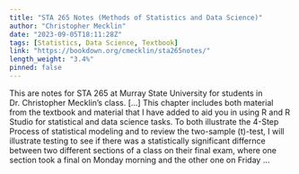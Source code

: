 ```yaml
---
title: "STA 265 Notes (Methods of Statistics and Data Science)"
author: "Christopher Mecklin"
date: "2023-09-05T18:11:28Z"
tags: [Statistics, Data Science, Textbook]
link: "https://bookdown.org/cmecklin/sta265notes/"
length_weight: "3.4%"
pinned: false
---
```


This are notes for STA 265 at Murray State University for students in Dr. Christopher Mecklin’s class. [...] This chapter includes both material from the textbook and material that I have added to aid you in using R and R Studio for statistical and data science tasks. To both illustrate the 4-Step Process of statistical modeling and to review the two-sample \(t\)-test, I will illustrate testing to see if there was a statistically significant differnce between two different sections of a class on their final exam, where one section took a final on Monday morning and the other one on Friday ...

